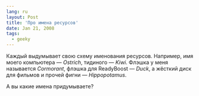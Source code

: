 ```yaml
---
lang: ru
layout: Post
title: 'Про имена ресурсов'
date: Jan 21, 2008
tags:
  - geeky
---
```


Каждый выдумывает свою схему именования ресурсов. Например, имя моего компьютера — _Ostrich_, тидиного — _Kiwi_. Флэшка у меня называется _Cormorant_, флэшка для ReadyBoost — _Duck_, а жёсткий диск для фильмов и прочей фигни — _Hippopotamus_.

А вы какие имена придумываете?
